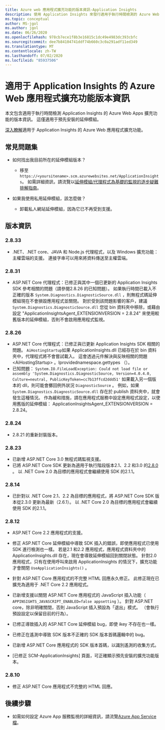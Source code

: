 ```yaml
---
title: Azure web 應用程式擴充功能的版本資訊-Application Insights
description: 使用 Application Insights 來發行適用于執行時間檢測的 Azure Web Apps 擴充功能的相關資訊。
ms.topic: conceptual
author: MS-jgol
ms.author: jgol
ms.date: 06/26/2020
ms.openlocfilehash: 978cb7ece1f8b3e16815c1dc49e4983dc393cbfc
ms.sourcegitcommit: dee7b84104741ddf74b660c3c0a291adf11ed349
ms.translationtype: MT
ms.contentlocale: zh-TW
ms.lasthandoff: 07/02/2020
ms.locfileid: "85937506"
---
```

# <a name="release-notes-for-azure-web-app-extension-for-application-insights"></a>適用于 Application Insights 的 Azure Web 應用程式擴充功能版本資訊

本文包含適用于執行時間檢測 Application Insights 的 Azure Web Apps 擴充功能的版本資訊。 這僅適用于預先安裝的延伸模組。

[深入瞭解](azure-web-apps.md)適用于 Application Insights 的 Azure Web 應用程式擴充功能。

## <a name="frequently-asked-questions"></a>常見問題集

- 如何找出我目前所在的延伸模組版本？
    - 移至 `https://<yoursitename>.scm.azurewebsites.net/ApplicationInsights`。 如需詳細資訊，請流覽以[延伸模組/代理程式為基礎的監視的逐步疑難排解指南](https://docs.microsoft.com/azure/azure-monitor/app/azure-web-apps?tabs=net#troubleshooting)。

- 如果我使用私用延伸模組，該怎麼做？
    - 卸載私人網站延伸模組，因為它已不再受到支援。

## <a name="release-notes"></a>版本資訊

### <a name="2833"></a>2.8.33

- .NET、.NET core、JAVA 和 Node.js 代理程式，以及 Windows 擴充功能：主權雲端的支援。 連接字串可以用來將資料傳送至主權雲端。

### <a name="2831"></a>2.8.31

- ASP.NET Core 代理程式：已修正與其中一個已更新的 Application Insights SDK 參考相關的問題（請參閱2.8.26 的已知問題）。 如果執行時間已載入不正確的版本 `System.Diagnostics.DiagnosticSource.dll` ，則無程式碼延伸模組現在不會損毀應用程式並關閉。 對於受到該問題影響的客戶，建議 `System.Diagnostics.DiagnosticSource.dll` 您從 bin 資料夾中移除，或藉由設定 "ApplicationInsightsAgent_EXTENSIONVERSION = 2.8.24" 來使用較舊版本的延伸模組，否則不會啟用應用程式監視。

### <a name="2826"></a>2.8.26

- ASP.NET Core 代理程式：已修正與已更新 Application Insights SDK 相關的問題。 `AiHostingStartup`如果 ApplicationInsights.dll 已經存在於 bin 資料夾中，代理程式將不會嘗試載入。 這會透過元件解決與反映相關的問題 \<AiHostingStartup\> 。Iprovidednamespace.gettypes （）。
- 已知問題： `System.IO.FileLoadException: Could not load file or assembly 'System.Diagnostics.DiagnosticSource, Version=4.0.4.0, Culture=neutral, PublicKeyToken=cc7b13ffcd2ddd51'` 如果載入另一個版本的 dll，則可能會擲回例外狀況 `DiagnosticSource` 。 例如，如果 `System.Diagnostics.DiagnosticSource.dll` 存在於 publish 資料夾中，就會發生這種情況。 作為緩和措施，請在應用程式服務中設定應用程式設定，以使用舊版的延伸模組： ApplicationInsightsAgent_EXTENSIONVERSION = 2.8.24。

### <a name="2824"></a>2.8.24

- 2.8.21 的重新封裝版本。

### <a name="2823"></a>2.8.23

- 已新增 ASP.NET Core 3.0 無程式碼監視支援。
- 已將 ASP.NET Core SDK 更新為適用于執行階段版本2.1、2.2 和3.0 的[2.8.0](https://github.com/microsoft/ApplicationInsights-aspnetcore/releases/tag/2.8.0) 。 以 .NET Core 2.0 為目標的應用程式會繼續使用 SDK 的2.1.1。

### <a name="2814"></a>2.8.14

- 已針對以 .NET Core 2.1、2.2 為目標的應用程式，將 ASP.NET Core SDK 版本從2.3.0 更新為最新（2.6.1）。 以 .NET Core 2.0 為目標的應用程式會繼續使用 SDK 的2.1.1。

### <a name="2812"></a>2.8.12

- ASP.NET Core 2.2 應用程式的支援。
- 修正 ASP.NET Core 延伸模組中導致 SDK 插入的錯誤，即使應用程式已使用 SDK 進行檢測也一樣。 若是2.1 和2.2 應用程式，應用程式資料夾中的 ApplicationInsights.dll 存在，現在會導致延伸模組回到關閉狀態。 針對2.0 應用程式，只有在使用呼叫來啟用 ApplicationInsights 的情況下，擴充功能才會關閉 `UseApplicationInsights()` 。

- 針對 ASP.NET Core 應用程式的不完整 HTML 回應永久修正。 此修正現在已擴充為適用于 .NET Core 2.2 應用程式。

- 已新增支援以關閉 ASP.NET Core 應用程式的 JavaScript 插入功能（ `APPINSIGHTS_JAVASCRIPT_ENABLED=false appsetting` ）。 針對 ASP.NET core，除非明確關閉，否則 JavaScript 插入預設為「退出」模式。 （會執行預設設定以保留目前的行為）。

- 已修正導致插入的 ASP.NET Core 延伸模組 bug，即使 ikey 不存在也一樣。
- 已修正在遙測中導致 SDK 版本不正確的 SDK 版本首碼邏輯中的 bug。

- 已新增 ASP.NET Core 應用程式的 SDK 版本首碼，以識別遙測的收集方式。
- [已修正 SCM-ApplicationInsights] 頁面，可正確顯示預先安裝的擴充功能版本。

### <a name="2810"></a>2.8.10

- 修正 ASP.NET Core 應用程式不完整的 HTML 回應。

## <a name="next-steps"></a>後續步驟

- 如需如何設定 Azure App 服務監視的詳細資訊，請流覽[Azure App Service 檔](azure-web-apps.md)。 
